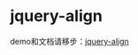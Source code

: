 jquery-align
============

demo和文档请移步：[jquery-align](http://plugins.lingyu.wang/2014/08/30/jquery-align/)



